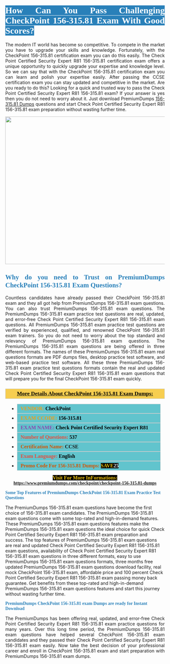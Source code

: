 <h1 style="text-align: justify;"><span style="color:#ffffff;"><span style="font-family:Georgia,serif;"><strong><span style="background-color:#2980b9;">How Can You Pass Challenging CheckPoint 156-315.81 Exam With Good Scores?</span></strong></span></span></h1>

<p style="text-align: justify;">The modern IT world has become so competitive. To compete in the market you have to upgrade your skills and knowledge. Fortunately, with the CheckPoint 156-315.81 certification exam you can do this easily. The Check Point Certified Security Expert R81 156-315.81 certification exam offers a unique opportunity to quickly upgrade your expertise and knowledge level. So we can say that with the CheckPoint 156-315.81 certification exam you can learn and polish your expertise easily. After passing the CCSE certification exam you can stay updated and competitive in the market. Are you ready to do this? Looking for a quick and trusted way to pass the Check Point Certified Security Expert R81 156-315.81 exam? If your answer is yes then you do not need to worry about it. Just download PremiumDumps <a href="https://www.premiumdumps.com/checkpoint/checkpoint-156-315.81-dumps">156-315.81 Dumps</a> questions and start Check Point Certified Security Expert R81 156-315.81 exam preparation without wasting further time.</p>

<p style="text-align: center;"><a href="https://www.premiumdumps.com/checkpoint/checkpoint-156-315.81-dumps"><img alt="" src="https://i.imgur.com/KJGzbJ2.jpeg" style="width: 700px; height: 465px;" /></a></p>

<h2 style="text-align: justify;"><span style="color:#2980b9;"><span style="font-family:Georgia,serif;"><strong>Why do you need to Trust on PremiumDumps CheckPoint 156-315.81 Exam Questions?</strong></span></span></h2>

<p style="text-align: justify;">Countless candidates have already passed their CheckPoint 156-315.81 exam and they all got help from PremiumDumps 156-315.81 exam questions. You can also trust PremiumDumps 156-315.81 exam questions. The PremiumDumps 156-315.81 exam practice test questions are real, updated, and error-free Check Point Certified Security Expert R81 156-315.81 exam questions. All PremiumDumps 156-315.81 exam practice test questions are verified by experienced, qualified, and renowned CheckPoint 156-315.81 exam trainers. So you do not need to worry about the top standard and relevancy of PremiumDumps 156-315.81 exam questions. The PremiumDumps 156-315.81 exam questions are being offered in three different formats. The names of these PremiumDumps 156-315.81 exam real questions formats are PDF dumps files, desktop practice test software, and web-based practice test software. All these three PremiumDumps 156-315.81 exam practice test questions formats contain the real and updated Check Point Certified Security Expert R81 156-315.81 exam questions that will prepare you for the final CheckPoint 156-315.81 exam quickly.</p>

<h3 style="background: #f7ce50; border: 1px solid rgb(204, 204, 204); padding: 5px 10px; text-align: center;"><span style="font-family:Georgia,serif;"><u><u><span style="color:#000000;"><span style="font-size:11pt"><span style="line-height:normal"><b><span style="font-size:13.0pt"><span cambria="">More Details About CheckPoint 156-315.81 Exam Dumps:</span></span></b></span></span></span></u></u></span></h3>

<ul>
	<li style="margin:0cm 10pt">
	<div style="background:#61c4cd; border: 1px solid rgb(204, 204, 204); padding: 5px 10px; text-align: justify;"><span style="font-family:Georgia,serif;"><span style="font-size:11pt"><span style="line-height:normal"><b><span style="font-size:12.0pt"><span new="" roman="" times=""><span style="color:#f39c12;">VENDOR:</span> <span style="color:#000000;">CheckPoint</span></span></span></b></span></span></span></div>
	</li>
	<li style="margin:0cm 10pt">
	<div style="background: #61c4cd; border: 1px solid rgb(204, 204, 204); padding: 5px 10px; text-align: justify;"><span style="font-family:Georgia,serif;"><span style="font-size:11pt"><span style="line-height:normal"><b><span style="font-size:12.0pt"><span new="" roman="" times=""><span style="color:#f39c12;">EXAM CCODE:</span> <span style="color:#000000;">156-315.81</span></span></span></b></span></span></span></div>
	</li>
	<li style="margin:0cm 10pt">
	<div style="background: #61c4cd; border: 1px solid rgb(204, 204, 204); padding: 5px 10px; text-align: justify;"><span style="font-family:Georgia,serif;"><span style="font-size:11pt"><span style="line-height:normal"><b><span style="font-size:12.0pt"><span new="" roman="" times=""><span style="color:#8e44ad;">EXAM NAME:</span> <span style="color:#000000;">Check Point Certified Security Expert R81</span></span></span></b></span></span></span></div>
	</li>
	<li style="margin:0cm 10pt">
	<div style="background: #61c4cd; border: 1px solid rgb(204, 204, 204); padding: 5px 10px;"><span style="font-family:Georgia,serif;"><span style="font-size:11pt"><span style="line-height:normal"><b><span style="font-size:12.0pt"><span new="" roman="" times=""><span style="color:#e74c3c;">Number of Questions:</span><span style="color:#000000;"><span style="color:#f1c40f;"> </span>537</span></span></span></b></span></span></span></div>
	</li>
	<li style="margin:0cm 10pt">
	<div style="background: #61c4cd; border: 1px solid rgb(204, 204, 204); padding: 5px 10px; text-align: justify;"><span style="font-family:Georgia,serif;"><span style="font-size:11pt"><span style="line-height:normal"><b><span style="font-size:12.0pt"><span new="" roman="" times=""><span style="color:#d35400;">Certification Name:</span> CCSE</span></span></b></span></span></span></div>
	</li>
	<li style="margin:0cm 10pt">
	<div style="background: #61c4cd; border: 1px solid rgb(204, 204, 204); padding: 5px 10px; text-align: justify;"><span style="font-family:Georgia,serif;"><span style="font-size:11pt"><span style="line-height:normal"><b><span style="font-size:12.0pt"><span new="" roman="" times=""><span style="color:#e74c3c;">Exam Language:</span> <span style="color:#000000;">English</span></span></span></b></span></span></span></div>
	</li>
	<li style="margin:0cm 10pt">
	<div style="background: #61c4cd; border: 1px solid rgb(204, 204, 204); padding: 5px 10px;"><span style="font-family:Georgia,serif;"><span style="font-size:11pt"><span style="line-height:normal"><b><span style="font-size:12.0pt"><span new="" roman="" times=""><span style="color:#d35400;">Promo Code For 156-315.81 Dumps:</span><span style="color:#f1c40f;"> <span style="background-color:#000000;">SAVE</span></span><span style="color:#ffffff;"><span style="background-color:#000000;">25</span></span></span></span></b></span></span></span></div>
	</li>
</ul>

<p style="text-align: center;"><span style="font-family:Georgia,serif;"><strong><span style="font-size:16px;"><span style="color:#f1c40f;"><span style="background-color:#000000;">Visit For More InFormations:</span></span></span> <a href="https://www.premiumdumps.com/checkpoint/checkpoint-156-315.81-dumps">https://www.premiumdumps.com/checkpoint/checkpoint-156-315.81-dumps</a></strong></span></p>

<p><span style="color:#2980b9;"><span style="font-family:Georgia,serif;"><strong><strong><strong>Some Top Features of PremiumDumps CheckPoint 156-315.81 Exam Practice Test Questions</strong></strong></strong></span></span></p>

<p>The PremiumDumps 156-315.81 exam questions have become the first choice of 156-315.81 exam candidates. The PremiumDumps 156-315.81 exam questions come with some top-rated and high-in-demand features. These PremiumDumps 156-315.81 exam questions features make the PremiumDumps 156-315.81 exam questions the ideal choice for quick Check Point Certified Security Expert R81 156-315.81 exam preparation and success. The top features of PremiumDumps 156-315.81 exam questions are real and updated Check Point Certified Security Expert R81 156-315.81 exam questions, availability of Check Point Certified Security Expert R81 156-315.81 exam questions in three different formats, easy to use PremiumDumps 156-315.81 exam questions formats, three months free updated PremiumDumps 156-315.81 exam questions download facility, real mock CheckPoint 156-315.81 exam, affordable price and 100 percent Check Point Certified Security Expert R81 156-315.81 exam passing money back guarantee. Get benefits from these top-rated and high-in-demand PremiumDumps 156-315.81 exam questions features and start this journey without wasting further time.</p>

<p><span style="color:#2980b9;"><span style="font-family:Georgia,serif;"><strong><strong><strong>PremiumDumps CheckPoint 156-315.81 exam Dumps are ready for Instant Download</strong></strong></strong></span></span></p>

<p style="text-align: justify;">The PremiumDumps has been offering real, updated, and error-free Check Point Certified Security Expert R81 156-315.81 exam practice questions for many years. Over this long time period, the PremiumDumps 156-315.81 exam questions have helped several CheckPoint 156-315.81 exam candidates and they passed their Check Point Certified Security Expert R81 156-315.81 exam easily. Now take the best decision of your professional career and enroll in CheckPoint 156-315.81 exam and start preparation with PremiumDumps 156-315.81 exam dumps.</p>
